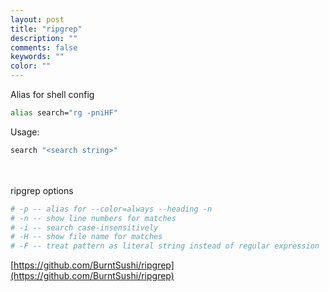 ```yaml
---
layout: post
title: "ripgrep"
description: ""
comments: false
keywords: ""
color: ""
---
```


Alias for shell config
```bash
alias search="rg -pniHF"
```

Usage:
```bash
search "<search string>"
```
\
\
ripgrep options
```bash
# -p -- alias for --color=always --heading -n
# -n -- show line numbers for matches
# -i -- search case-insensitively
# -H -- show file name for matches
# -F -- treat pattern as literal string instead of regular expression
```

[https://github.com/BurntSushi/ripgrep](https://github.com/BurntSushi/ripgrep)